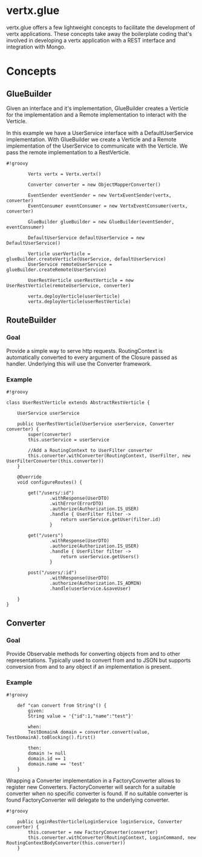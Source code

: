# vertx.glue #

vertx.glue offers a few lightweight concepts to facilitate the development of vertx applications. These concepts take away the boilerplate coding that's involved in developing a vertx application with a REST interface and integration with Mongo.  

# Concepts #

## GlueBuilder ##

Given an interface and it's implementation, GlueBuilder creates a Verticle for the implementation and a Remote implementation to interact with the Verticle.

In this example we have a UserService interface with a DefaultUserService implementation. With GlueBuilder we create a Verticle and a Remote implementation of the UserService to communicate with the Verticle. We pass the remote implementation to a RestVerticle.

```
#!groovy

        Vertx vertx = Vertx.vertx()

        Converter converter = new ObjectMapperConverter()

        EventSender eventSender = new VertxEventSender(vertx, converter)
        EventConsumer eventConsumer = new VertxEventConsumer(vertx, converter)

        GlueBuilder glueBuilder = new GlueBuilder(eventSender, eventConsumer)

        DefaultUserService defaultUserService = new DefaultUserService()

        Verticle userVerticle = glueBuilder.createVerticle(UserService, defaultUserService)
        UserService remoteUserService = glueBuilder.createRemote(UserService)

        UserRestVerticle userRestVerticle = new UserRestVerticle(remoteUserService, converter)

        vertx.deployVerticle(userVerticle)
        vertx.deployVerticle(userRestVerticle)

```


## RouteBuilder ##

### Goal ###
Provide a simple way to serve http requests. RoutingContext is automatically converted to every argument of the Closure passed as handler. Underlying this will use the Converter framework.

### Example ###


```
#!groovy

class UserRestVerticle extends AbstractRestVerticle {

    UserService userService

    public UserRestVerticle(UserService userService, Converter converter) {
        super(converter)
        this.userService = userService
        
        //Add a RoutingContext to UserFilter converter
        this.converter.withConverter(RoutingContext, UserFilter, new UserFilterConverter(this.converter))
    }

    @Override
    void configureRoutes() {

        get("/users/:id")
                .withResponse(UserDTO)
                .withError(ErrorDTO)
                .authorize(Authorization.IS_USER)
                .handle { UserFilter filter ->
                    return userService.getUser(filter.id)
                }

        get("/users")
                .withResponse(UserDTO)
                .authorize(Authorization.IS_USER)
                .handle { UserFilter filter ->
                    return userService.getUsers()
                }

        post("/users/:id")
                .withResponse(UserDTO)
                .authorize(Authorization.IS_ADMIN)
                .handle(userService.&saveUser)

    }
}
```

## Converter ##

### Goal ###
Provide Observable methods for converting objects from and to other representations. Typically used to convert from and to JSON but supports conversion from and to any object if an implementation is present. 

### Example ###

```
#!groovy

    def "can convert from String"() {
        given:
        String value = '{"id":1,"name":"test"}'

        when:
        TestDomainA domain = converter.convert(value, TestDomainA).toBlocking().first()

        then:
        domain != null
        domain.id == 1
        domain.name == 'test'
    }
```

Wrapping a Converter implementation in a FactoryConverter allows to register new Converters. FactoryConverter will search for a suitable converter when no specific converter is found. If no suitable converter is found FactoryConverter will delegate to the underlying converter.

```
#!groovy

    public LoginRestVerticle(LoginService loginService, Converter converter) {
        this.converter = new FactoryConverter(converter)
        this.converter.withConverter(RoutingContext, LoginCommand, new RoutingContextBodyConverter(this.converter))
    }
```